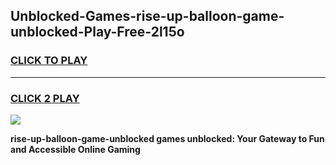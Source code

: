 
## Unblocked-Games-rise-up-balloon-game-unblocked-Play-Free-2l15o
<h3>
<a href="https://premium76.site?title=rise-up-balloon-game-unblocked&ref=10A">CLICK TO PLAY</a></h3>
<hr>

<h3>
<a href="https://premium76.site?title=rise-up-balloon-game-unblocked&ref=10A">CLICK 2 PLAY</a>
  
</h3>

<a href="https://premium76.site?title=rise-up-balloon-game-unblocked&ref=10A"><img src="https://clearcache.store/games.png"></a>


**rise-up-balloon-game-unblocked games unblocked: Your Gateway to Fun and Accessible Online Gaming**

